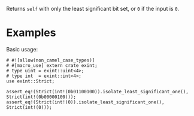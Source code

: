 Returns `self` with only the least significant bit set, or `0` if the input is `0`.

# Examples

Basic usage:

```
# #![allow(non_camel_case_types)]
# #[macro_use] extern crate exint;
# type uint = exint::uint<4>;
# type int  = exint::int<4>;
use exint::Strict;

assert_eq!(Strict(int!(0b01100100)).isolate_least_significant_one(), Strict(int!(0b00000100)));
assert_eq!(Strict(int!(0)).isolate_least_significant_one(), Strict(int!(0)));
```
